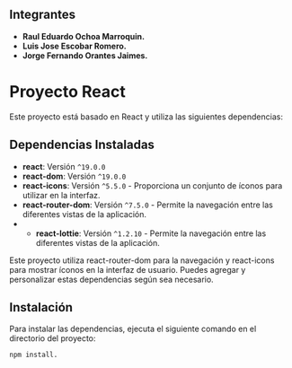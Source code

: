 ## Integrantes

- **Raul Eduardo Ochoa Marroquin.**
- **Luis Jose Escobar Romero.**
- **Jorge Fernando Orantes Jaimes.**

# Proyecto React

Este proyecto está basado en React y utiliza las siguientes dependencias:

## Dependencias Instaladas

- **react**: Versión `^19.0.0`
- **react-dom**: Versión `^19.0.0`
- **react-icons**: Versión `^5.5.0` - Proporciona un conjunto de íconos para utilizar en la interfaz.
- **react-router-dom**: Versión `^7.5.0` - Permite la navegación entre las diferentes vistas de la aplicación.
- - **react-lottie**: Versión `^1.2.10` - Permite la navegación entre las diferentes vistas de la aplicación.

Este proyecto utiliza react-router-dom para la navegación y react-icons para mostrar íconos en la interfaz de usuario. Puedes agregar y personalizar estas dependencias según sea necesario.

## Instalación

Para instalar las dependencias, ejecuta el siguiente comando en el directorio del proyecto:

```bash
npm install.



